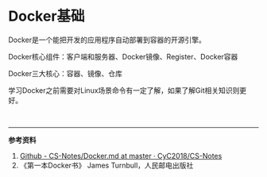 # Docker基础

Docker是一个能把开发的应用程序自动部署到容器的开源引擎。

Docker核心组件：客户端和服务器、Docker镜像、Register、Docker容器

Docker三大核心：容器、镜像、仓库

学习Docker之前需要对Linux场景命令有一定了解，如果了解Git相关知识则更好。



<br>

---

**参考资料**

1. [Github - CS-Notes/Docker.md at master · CyC2018/CS-Notes]( https://github.com/CyC2018/CS-Notes/blob/master/notes/Docker.md )
2. 《第一本Docker书》 James Turnbull，人民邮电出版社 

